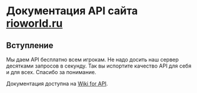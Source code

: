 # Документация API сайта [rioworld.ru](https://rioworld.ru)

## Вступление
Мы даем API бесплатно всем игрокам. Не надо досить наш сервер десятками запросов в секунду. Так вы испортите качество API для себя и для всех. Спасибо за понимание.


Документация доступна на [Wiki for API](https://wiki-for-api.rioworld.ru).
